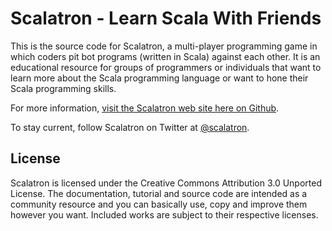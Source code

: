 Scalatron - Learn Scala With Friends
=========


This is the source code for Scalatron, a multi-player programming game in which coders pit bot programs
(written in Scala) against each other. It is an educational resource for groups of programmers or individuals that
want to learn more about the Scala programming language or want to hone their Scala programming skills. 

For more information, [visit the Scalatron web site here on Github](http://scalatron.github.com).

To stay current, follow Scalatron on Twitter at [@scalatron](http://twitter.com/scalatron).


## License

Scalatron is licensed under the Creative Commons Attribution 3.0 Unported License. The documentation, tutorial and source code are intended as a community resource and you can basically use, copy and improve them however you want. Included works are subject to their respective licenses. 
